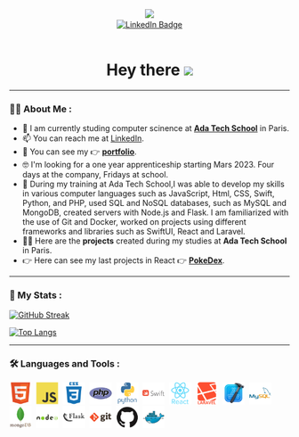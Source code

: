 <div id="header" align="center">
 
  <img src="https://media4.giphy.com/media/MeJgB3yMMwIaHmKD4z/giphy.gif?cid=790b7611a9f93cfbc9db17348419a13d7be33ff578c8ecf2&rid=giphy.gif&ct=g" width="150"/>
</div>

<div id="badges" align="center">
  <a href="https://www.linkedin.com/in/juanitaak/">
  <img src="https://img.shields.io/badge/LinkedIn-blue?style=for-the-badge&logo=linkedin&logoColor=white" alt="LinkedIn Badge"/>
  </a>
</div>

<div id="counter" align="center">
   <img src="https://komarev.com/ghpvc/?username=your-github-JuanitaAK&style=flat-square&color=blue" alt=""/>
</div>

<h1 align="center">
  Hey there
  <img src="https://media.giphy.com/media/hvRJCLFzcasrR4ia7z/giphy.gif" width="30px"/>
</h1>

***
<!--
🤸‍♂️ J'étudie le développement informatique à Ada Tech School, une école de code inclusive et féministe !
📫 You can reach me at afanadorjuanita@gmail.com

 J'apprends plusieurs langages de programmation : HTML, CSS, JavaScript, Python, PHP, SQL...

👯 Mon apprentissage repose sur une succession de projets complets (front-end & back-end).

🛹 Je recherche une alternance en entreprise pour compléter ma formation, à compter de mars 2023.

-->



### :woman_technologist: About Me :
- 🔭 I am currently studing computer scinence at [**Ada Tech School**](https://adatechschool.fr/) in Paris.
- 📫 You can reach me at  [LinkedIn](https://www.linkedin.com/in/juanitaak/).
- 👀 You can see my 👉 [**portfolio**](https://juanita-ak.vercel.app/).
- 🤓 I'm looking for a one year apprenticeship starting Mars 2023. Four days at the company, Fridays at school.
- 🌱 During my training at Ada Tech School,I was able to develop my skills in various computer languages such as JavaScript, Html, CSS, Swift, Python, and PHP, used SQL and NoSQL databases, such as MySQL and MongoDB, created servers with Node.js and Flask. I am familiarized with the use of Git and Docker, worked on projects using different frameworks and libraries such as SwiftUI, React and Laravel.
- 💪🏻 Here are the **projects** created during my studies at **Ada Tech School** in Paris. 
- 👉 Here can see my last projects in React 👉 [**PokeDex**](https://pokedex-beige-nu.vercel.app/).

---
### 👀  My Stats : 

[![GitHub Streak](http://github-readme-streak-stats.herokuapp.com?user=JuanitaAK&theme=dark&hide_border=true&date_format=j%20M%5B%20Y%5D)](https://git.io/streak-stats)

[![Top Langs](https://github-readme-stats.vercel.app/api/top-langs/?username=JuanitaAK&langs_count=5&layout=compact)](https://github.com/anuraghazra/github-readme-stats)


---

### :hammer_and_wrench: Languages and Tools :

<div id="badges">
     <img src="https://github.com/devicons/devicon/blob/master/icons/html5/html5-original.svg" title="HTML5" alt="HTML" width="40" height="40"/>&nbsp;
     <img src="https://github.com/devicons/devicon/blob/master/icons/javascript/javascript-original.svg" title="JavaScript" alt="JavaScript" width="40"               height="40"/>&nbsp;
     <img src="https://github.com/devicons/devicon/blob/master/icons/css3/css3-plain-wordmark.svg"  title="CSS3" alt="CSS" width="40" height="40"/>&nbsp;
     <img src="https://github.com/devicons/devicon/blob/master/icons/php/php-original.svg" title="PHP" alt="PHP" width="40" height="40"/>&nbsp;
     <img src="https://github.com/devicons/devicon/blob/master/icons/python/python-original-wordmark.svg" title="Python" alt="Python" width="40"                     height="40"/>&nbsp;
     <img src="https://github.com/devicons/devicon/blob/master/icons/swift/swift-original-wordmark.svg" title="Swift" alt="Swift" width="40"
          height="40"/>&nbsp;
     <img src="https://github.com/devicons/devicon/blob/master/icons/react/react-original-wordmark.svg" title="React" alt="React" width="40"                         height="40"/>&nbsp;
     <img src="https://github.com/devicons/devicon/blob/master/icons/laravel/laravel-plain-wordmark.svg" title="Laravel" alt="Laravel" width="40"                     height="40"/>&nbsp;
     <img src="https://github.com/devicons/devicon/blob/master/icons/xcode/xcode-original.svg" title="Xcode" alt="Xcode" width="40"                                   height="40"/>&nbsp;
     <img src="https://github.com/devicons/devicon/blob/master/icons/mysql/mysql-original-wordmark.svg" title="MySQL" alt="MySQL" width="40"                         height="40"/>&nbsp;
     <img src="https://github.com/devicons/devicon/blob/master/icons/mongodb/mongodb-original-wordmark.svg" title="Mongodb" alt="Mongodb" width="40"                 height="40"/>&nbsp;
     <img src="https://github.com/devicons/devicon/blob/master/icons/nodejs/nodejs-original-wordmark.svg" title="NodeJS" alt="NodeJS" width="40"                     height="40"/>&nbsp;
 <img src="https://github.com/devicons/devicon/blob/master/icons/flask/flask-original-wordmark.svg" title="Flask" alt="Flask" width="40"                                    height="40"/>&nbsp;
     <img src="https://github.com/devicons/devicon/blob/master/icons/git/git-original-wordmark.svg" title="Git" alt="Git" width="40" height="40"/>&nbsp;
     <img src="https://github.com/devicons/devicon/blob/master/icons/github/github-original.svg" title="GitHub" alt="GitHub" width="40" height="40"/>&nbsp;
     <img src="https://github.com/devicons/devicon/blob/master/icons/docker/docker-original.svg" title="Docker" alt="Docker" width="40" height="40"/>&nbsp;
    
   </div>



<!--
**JuanitaAK/JuanitaAK** is a ✨ _special_ ✨ repository because its `README.md` (this file) appears on your GitHub profile.

Here are some ideas to get you started:

- 🔭 I’m currently working on ...
- 🌱 I’m currently learning ...
- 👯 I’m looking to collaborate on ...
- 🤔 I’m looking for help with ...
- 💬 Ask me about ...
- 📫 How to reach me: ...
- 😄 Pronouns: ...
- ⚡ Fun fact: ...
-->
